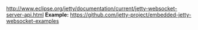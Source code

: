 http://www.eclipse.org/jetty/documentation/current/jetty-websocket-server-api.html
**Example:** https://github.com/jetty-project/embedded-jetty-websocket-examples

